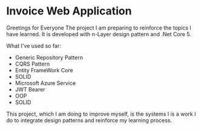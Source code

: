 # Invoice Web Application

Greetings for Everyone
The project I am preparing to reinforce the topics I have learned.
It is developed with n-Layer design pattern and .Net Core 5.

What I've used so far:

- Generic Repository Pattern
- CQRS Pattern
- Entity FrameWork Core
- SOLID
- Microsoft Azure Service
- JWT Bearer
- OOP
- SOLID

This project, which I am doing to improve myself, is the systems I is a work I do to integrate design patterns and reinforce my learning process.
